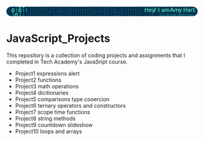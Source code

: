 ![](https://github.com/ahart8/JavaScript_Projects/blob/main/github-header-image.png)

# JavaScript_Projects

 This repository is a collection of coding projects and assignments that I completed in Tech Academy's JavaSript course.


  <ul>
    <li>Project1 expressions alert</li>
    <li>Project2 functions</li>
    <li>Project3 math operations</li>
    <li>Project4 dicitionaries</li>
    <li>Project5 comparisons type cooercion</li>
    <li>Project6 ternary operators and constructors </li>
    <li>Project7 scope time functions </li>
    <li>Project8 string methods</li>
    <li>Project9 countdown slideshow</li>
    <li>Project10 loops and arrays </li>
  </ul>
